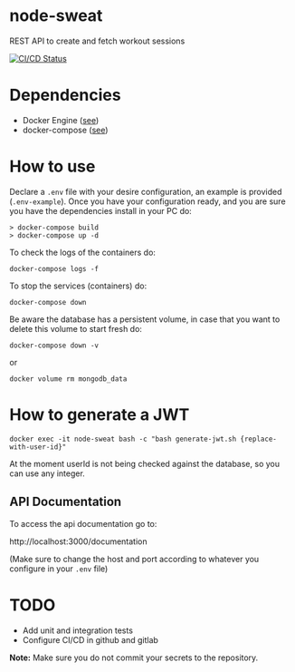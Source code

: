 # node-sweat
REST API to create and fetch workout sessions

[![CI/CD Status](https://github.com/daru23/node-sweat/actions/workflows/github-ci.yml/badge.svg)](https://github.com/daru23/node-sweat/actions)


# Dependencies
- Docker Engine ([see](https://www.docker.com/get-started/))
- docker-compose ([see](https://docs.docker.com/compose/gettingstarted/))

# How to use

Declare a `.env` file with your desire configuration, an example is provided (`.env-example`). 
Once you have your configuration ready, and you are sure you have the dependencies install in your PC do:

```shell
> docker-compose build
> docker-compose up -d
```

To check the logs of the containers do:

```shell
docker-compose logs -f
```

To stop the services (containers) do:

```shell
docker-compose down
```

Be aware the database has a persistent volume, in case that you want to delete this volume to start fresh do:

```shell
docker-compose down -v
```

or 

```shell
docker volume rm mongodb_data
```

# How to generate a JWT

```shell
docker exec -it node-sweat bash -c "bash generate-jwt.sh {replace-with-user-id}"
```

At the moment userId is not being checked against the database, so you can use any integer.

## API Documentation
To access the api documentation go to:

http://localhost:3000/documentation

(Make sure to change the host and port according to whatever you configure in your `.env` file)

# TODO
- Add unit and integration tests
- Configure CI/CD in github and gitlab

**Note:** Make sure you do not commit your secrets to the repository.

